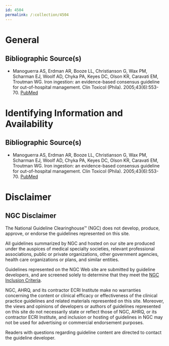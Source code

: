 ```yaml
---
id: 4504
permalink: /:collection/4504
---
```


# General

## Bibliographic Source(s)

- Manoguerra AS, Erdman AR, Booze LL, Christianson G, Wax PM, Scharman EJ, Woolf AD, Chyka PA, Keyes DC, Olson KR, Caravati EM, Troutman WG. Iron ingestion: an evidence-based consensus guideline for out-of-hospital management. Clin Toxicol (Phila). 2005;43(6):553-70. [ PubMed ](http://www.ncbi.nlm.nih.gov/entrez/query.fcgi?cmd=Retrieve&db=pubmed&dopt=Abstract&list_uids=16255338)

# Identifying Information and Availability

## Bibliographic Source(s)

- Manoguerra AS, Erdman AR, Booze LL, Christianson G, Wax PM, Scharman EJ, Woolf AD, Chyka PA, Keyes DC, Olson KR, Caravati EM, Troutman WG. Iron ingestion: an evidence-based consensus guideline for out-of-hospital management. Clin Toxicol (Phila). 2005;43(6):553-70. [ PubMed ](http://www.ncbi.nlm.nih.gov/entrez/query.fcgi?cmd=Retrieve&db=pubmed&dopt=Abstract&list_uids=16255338)

# Disclaimer

## NGC Disclaimer

The National Guideline Clearinghouse™ (NGC) does not develop, produce, approve, or endorse the guidelines represented on this site.

All guidelines summarized by NGC and hosted on our site are produced under the auspices of medical specialty societies, relevant professional associations, public or private organizations, other government agencies, health care organizations or plans, and similar entities.

Guidelines represented on the NGC Web site are submitted by guideline developers, and are screened solely to determine that they meet the [NGC Inclusion Criteria](/help-and-about/summaries/inclusion-criteria).

NGC, AHRQ, and its contractor ECRI Institute make no warranties concerning the content or clinical efficacy or effectiveness of the clinical practice guidelines and related materials represented on this site. Moreover, the views and opinions of developers or authors of guidelines represented on this site do not necessarily state or reflect those of NGC, AHRQ, or its contractor ECRI Institute, and inclusion or hosting of guidelines in NGC may not be used for advertising or commercial endorsement purposes.

Readers with questions regarding guideline content are directed to contact the guideline developer.

